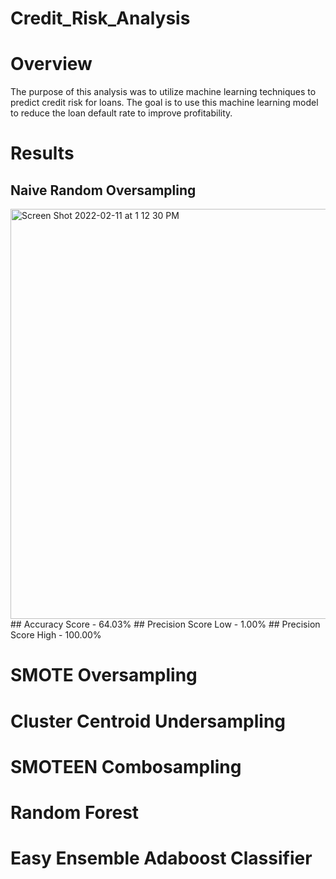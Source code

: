 # Credit_Risk_Analysis

# Overview

The purpose of this analysis was to utilize machine learning techniques to predict credit risk for loans. The goal is to use this machine learning model to reduce the loan default rate to improve profitability. 

# Results

## Naive Random Oversampling ##
<img width="656" alt="Screen Shot 2022-02-11 at 1 12 30 PM" src="https://user-images.githubusercontent.com/89474406/153670905-0e7eb860-c22a-45db-88e5-2f11ec09aa51.png">
## Accuracy Score - 64.03%
## Precision Score Low - 1.00%
## Precision Score High - 100.00%

# SMOTE Oversampling

# Cluster Centroid Undersampling
# SMOTEEN Combosampling
# Random Forest
# Easy Ensemble Adaboost Classifier
